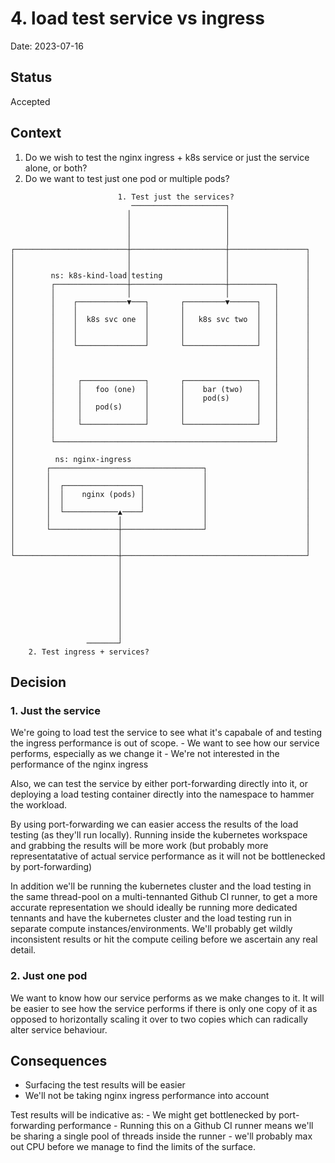 # 4. load test service vs ingress

Date: 2023-07-16

## Status

Accepted

## Context

1. Do we wish to test the nginx ingress + k8s service or just the service alone, or both?
2. Do we want to test just one pod or multiple pods?

```
                        1. Test just the services?
                           ─────────────────────┐
                          │                     │
                          │                     │
                          │                     │
                          │                     │
┌─────────────────────────┼─────────────────────┼─────────────────┐
│                         │                     │                 │
│                         │                     │                 │
│        ns: k8s-kind-load│testing              │                 │
│        ┌────────────────┼─────────────────────┼──────────┐      │
│        │                │                     │          │      │
│        │    ┌───────────▼───┐       ┌─────────▼──────┐   │      │
│        │    │               │       │                │   │      │
│        │    │  k8s svc one  │       │   k8s svc two  │   │      │
│        │    │               │       │                │   │      │
│        │    │               │       │                │   │      │
│        │    └───────────────┘       └────────────────┘   │      │
│        │                                                 │      │
│        │                                                 │      │
│        │                                                 │      │
│        │     ┌──────────────┐       ┌────────────────┐   │      │
│        │     │   foo (one)  │       │    bar (two)   │   │      │
│        │     │              │       │    pod(s)      │   │      │
│        │     │   pod(s)     │       │                │   │      │
│        │     │              │       │                │   │      │
│        │     └──────────────┘       └────────────────┘   │      │
│        │                                                 │      │
│        └─────────────────────────────────────────────────┘      │
│                                                                 │
│         ns: nginx-ingress                                       │
│       ┌──────────────────────────────────┐                      │
│       │                                  │                      │
│       │  ┌─────────────────┐             │                      │
│       │  │    nginx (pods) │             │                      │
│       │  │                 │             │                      │
│       │  └────────────▲────┘             │                      │
│       │               │                  │                      │
│       └───────────────┼──────────────────┘                      │
│                       │                                         │
│                       │                                         │
└───────────────────────┼─────────────────────────────────────────┘
                        │
                        │
                        │
                        │
                        │
                        │
                        │
                        │
                        │
                 ───────┘
    2. Test ingress + services?
```

## Decision

### 1. Just the service
We're going to load test the service to see what it's capabale of and testing the ingress performance is out of scope.
    - We want to see how our service performs, especially as we change it
    - We're not interested in the performance of the nginx ingress

Also, we can test the service by either port-forwarding directly into it, or deploying a load testing container directly into the namespace to hammer the workload.

By using port-forwarding we can easier access the results of the load testing (as they'll run locally).  Running inside the kubernetes workspace and grabbing the results will be more work (but probably more representatative of actual service performance as it will not be bottlenecked by port-forwarding)

In addition we'll be running the kubernetes cluster and the load testing in the same thread-pool on a multi-tennanted Github CI runner, to get a more accurate representation we should ideally be running more dedicated tennants and have the kubernetes cluster and the load testing run in separate compute instances/environments.  We'll probably get wildly inconsistent results or hit the compute ceiling before we ascertain any real detail.

### 2. Just one pod

We want to know how our service performs as we make changes to it.  It will be easier to see how the service performs if there is only one copy of it as opposed to horizontally scaling it over to two copies which can radically alter service behaviour.

## Consequences

- Surfacing the test results will be easier
- We'll not be taking nginx ingress performance into account

Test results will be indicative as:
    - We might get bottlenecked by port-forwarding performance
    - Running this on a Github CI runner means we'll be sharing a single pool of threads inside the runner - we'll probably max out CPU before we manage to find the limits of the surface.
